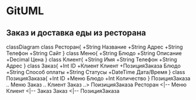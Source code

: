 # GitUML
## Заказ и доставка еды из ресторана
classDiagram
class Ресторан{
 +String Название
 +String Адрес
 +String Телефон
 +String Сайт
}
class Меню{
 +String Блюдо
 +String Описание
 +Decimal Цена
}
class Клиент{
 +String Имя
 +String Телефон
 +String Адрес
}
class Заказ{
 +Int ID
 +Клиент Клиент
 +ПозицияЗаказа Блюдо
 +String Способ оплаты
 +String Статусы
 +DateTime Дата/Время
}
class ПозицияЗаказа{
 +Int ID
 +Меню Блюдо 
 +Int Количество
}
ПозицияЗаказа .. Меню
Заказ .. Клиент
Заказ ..> ПоизицияЗаказа
Ресторан <|-- Меню
Клиент <|-- Заказ
Заказ <|-- ПозицияЗаказа